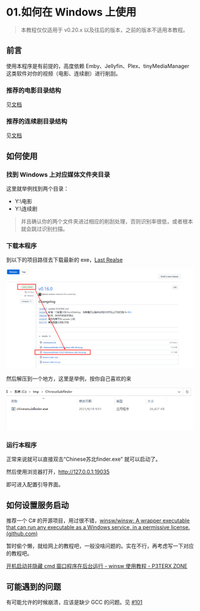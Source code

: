 # 01.如何在 Windows 上使用

> 本教程仅仅适用于 v0.20.x 以及往后的版本，之前的版本不适用本教程。

## 前言

使用本程序是有前提的，高度依赖 Emby、Jellyfin、Plex、tinyMediaManager  这类软件对你的视频（电影、连续剧）进行削刮。

### 推荐的电影目录结构

见[文档](https://github.com/allanpk716/ChineseSubFinder/blob/docs/DesignFile/%E7%94%B5%E5%BD%B1%E7%9A%84%E6%8E%A8%E8%8D%90%E7%9B%AE%E5%BD%95%E7%BB%93%E6%9E%84.md)

### 推荐的连续剧目录结构

见[文档](https://github.com/allanpk716/ChineseSubFinder/blob/docs/DesignFile/%E8%BF%9E%E7%BB%AD%E5%89%A7%E7%9B%AE%E5%BD%95%E7%BB%93%E6%9E%84%E8%A6%81%E6%B1%82.md)

## 如何使用

### 找到 Windows 上对应媒体文件夹目录

这里就举例找到两个目录：

* Y:\电影
* Y:\连续剧

> 并且确认你的两个文件夹进过相应的削刮处理，否则识别率很低，或者根本就会跳过识别扫描。

### 下载本程序

到以下的项目路径去下载最新的 exe，[Last Realse](https://github.com/allanpk716/ChineseSubFinder/releases)

![下载Windows版本的程序00](pics/下载Windows版本的程序00.png)

然后解压到一个地方，这里是举例，按你自己喜欢的来

![下载Windows版本的程序01](pics/下载Windows版本的程序01.png)

### 运行本程序

正常来说就可以直接双击“Chinese苏北finder.exe” 就可以启动了。

然后使用浏览器打开，http://127.0.0.1:19035

即可进入配置引导界面。

## 如何设置服务启动

推荐一个 C# 的开源项目，用过很不错，[winsw/winsw: A wrapper executable that can run any executable as a Windows service, in a permissive license. (github.com)](https://github.com/winsw/winsw)

暂时偷个懒，就给网上的教程吧，一般没啥问题的。实在不行，再考虑写一下对应的教程吧。

[开机启动并隐藏 cmd 窗口程序在后台运行 - winsw 使用教程 - P3TERX ZONE](https://p3terx.com/archives/boot-and-hide-the-cmd-window-program-to-run-in-the-background-winsw-tutorial.html)

## 可能遇到的问题

有可能允许的时候崩溃，应该是缺少 GCC 的问题。见 [#101](https://github.com/allanpk716/ChineseSubFinder/issues/101)

